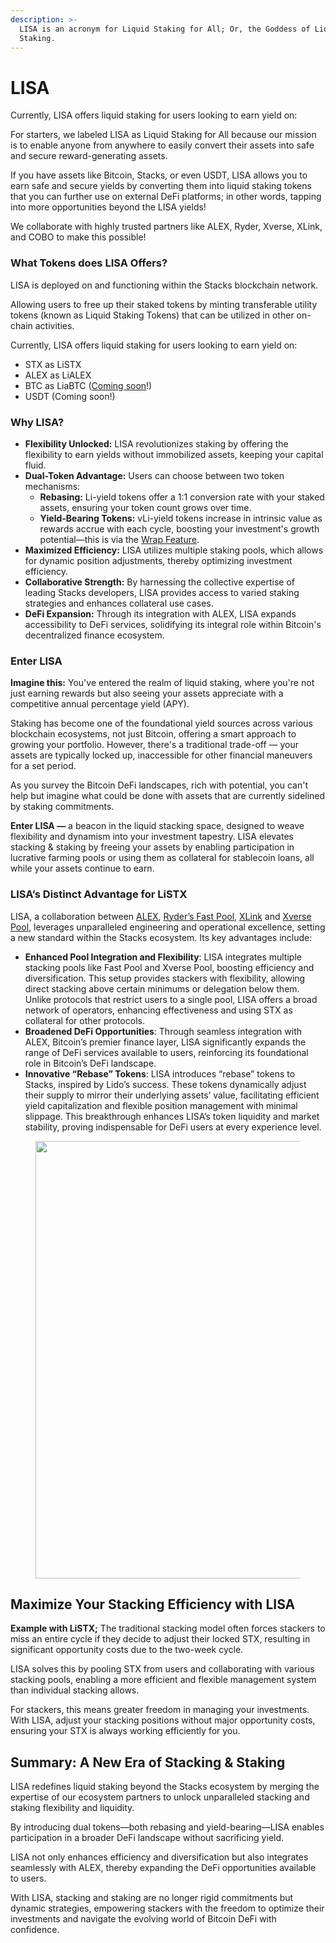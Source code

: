 ```yaml
---
description: >-
  LISA is an acronym for Liquid Staking for All; Or, the Goddess of Liquid
  Staking.
---
```


# LISA

Currently, LISA offers liquid staking for users looking to earn yield on:

For starters, we labeled LISA as Liquid Staking for All because our mission is to enable anyone from anywhere to easily convert their assets into safe and secure reward-generating assets.

If you have assets like Bitcoin, Stacks, or even USDT, LISA allows you to earn safe and secure yields by converting them into liquid staking tokens that you can further use on external DeFi platforms; in other words, tapping into more opportunities beyond the LISA yields!

We collaborate with highly trusted partners like ALEX, Ryder, Xverse, XLink, and COBO to make this possible!

### What Tokens does LISA Offers?&#x20;

LISA is deployed on and functioning within the Stacks blockchain network.&#x20;

Allowing users to free up their staked tokens by minting transferable utility tokens (known as Liquid Staking Tokens) that can be utilized in other on-chain activities.

Currently, LISA offers liquid staking for users looking to earn yield on:

* STX as LiSTX
* ALEX as LiALEX
* BTC as LiaBTC ([Coming soon](https://x.com/LisaLab_BTC/status/1846880393598747115)!)
* USDT (Coming soon!)

### Why LISA?  <a href="#id-460f" id="id-460f"></a>

* **Flexibility Unlocked:** LISA revolutionizes staking by offering the flexibility to earn yields without immobilized assets, keeping your capital fluid.
* **Dual-Token Advantage:** Users can choose between two token mechanisms:
  * **Rebasing:** Li-yield tokens offer a 1:1 conversion rate with your staked assets, ensuring your token count grows over time.
  * **Yield-Bearing Tokens:** vLi-yield tokens increase in intrinsic value as rewards accrue with each cycle, boosting your investment's growth potential—this is via the [Wrap Feature](features-how-tos/wrapping-unwrapping.md).
* **Maximized Efficiency:** LISA utilizes multiple staking pools, which allows for dynamic position adjustments, thereby optimizing investment efficiency.
* **Collaborative Strength:** By harnessing the collective expertise of leading Stacks developers, LISA provides access to varied staking strategies and enhances collateral use cases.
* **DeFi Expansion:** Through its integration with ALEX, LISA expands accessibility to DeFi services, solidifying its integral role within Bitcoin's decentralized finance ecosystem.

### Enter LISA

**Imagine this:** You've entered the realm of liquid staking, where you're not just earning rewards but also seeing your assets appreciate with a competitive annual percentage yield (APY).&#x20;

Staking has become one of the foundational yield sources across various blockchain ecosystems, not just Bitcoin, offering a smart approach to growing your portfolio. However, there's a traditional trade-off — your assets are typically locked up, inaccessible for other financial maneuvers for a set period.

As you survey the Bitcoin DeFi landscapes, rich with potential, you can't help but imagine what could be done with assets that are currently sidelined by staking commitments.

**Enter LISA —** a beacon in the liquid stacking space, designed to weave flexibility and dynamism into your investment tapestry. LISA elevates stacking & staking by freeing your assets by enabling participation in lucrative farming pools or using them as collateral for stablecoin loans, all while your assets continue to earn.

### LISA’s Distinct Advantage for LiSTX <a href="#a178" id="a178"></a>

LISA, a collaboration between [ALEX](https://alexlab.co/), [Ryder’s Fast Pool](https://www.ryder.id/), [XLink](https://app.xlink.network/) and [Xverse Pool](https://www.xverse.app/), leverages unparalleled engineering and operational excellence, setting a new standard within the Stacks ecosystem. Its key advantages include:

* **Enhanced Pool Integration and Flexibility**: LISA integrates multiple stacking pools like Fast Pool and Xverse Pool, boosting efficiency and diversification. This setup provides stackers with flexibility, allowing direct stacking above certain minimums or delegation below them. Unlike protocols that restrict users to a single pool, LISA offers a broad network of operators, enhancing effectiveness and using STX as collateral for other protocols.
* **Broadened DeFi Opportunities**: Through seamless integration with ALEX, Bitcoin’s premier finance layer, LISA significantly expands the range of DeFi services available to users, reinforcing its foundational role in Bitcoin’s DeFi landscape.
* **Innovative “Rebase” Tokens**: LISA introduces “rebase” tokens to Stacks, inspired by Lido’s success. These tokens dynamically adjust their supply to mirror their underlying assets’ value, facilitating efficient yield capitalization and flexible position management with minimal slippage. This breakthrough enhances LISA’s token liquidity and market stability, proving indispensable for DeFi users at every experience level.

<figure><img src="https://miro.medium.com/v2/resize:fit:1400/0*XIMKibN92oNDEffQ" alt="" height="700" width="700"><figcaption></figcaption></figure>



## Maximize Your Stacking Efficiency with LISA <a href="#ddf0" id="ddf0"></a>

**Example with LiSTX;** The traditional stacking model often forces stackers to miss an entire cycle if they decide to adjust their locked STX, resulting in significant opportunity costs due to the two-week cycle.

LISA solves this by pooling STX from users and collaborating with various stacking pools, enabling a more efficient and flexible management system than individual stacking allows.

For stackers, this means greater freedom in managing your investments. With LISA, adjust your stacking positions without major opportunity costs, ensuring your STX is always working efficiently for you.

## Summary: A New Era of Stacking & Staking <a href="#id-53ef" id="id-53ef"></a>

LISA redefines liquid staking beyond the Stacks ecosystem by merging the expertise of our ecosystem partners to unlock unparalleled stacking and staking flexibility and liquidity.

By introducing dual tokens—both rebasing and yield-bearing—LISA enables participation in a broader DeFi landscape without sacrificing yield.

LISA not only enhances efficiency and diversification but also integrates seamlessly with ALEX, thereby expanding the DeFi opportunities available to users.

With LISA, stacking and staking are no longer rigid commitments but dynamic strategies, empowering stackers with the freedom to optimize their investments and navigate the evolving world of Bitcoin DeFi with confidence.
